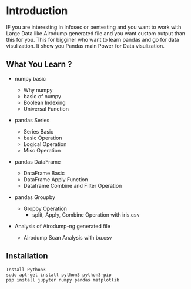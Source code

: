 
# Introduction

IF you are interesting in Infosec or pentesting and you want to work with Large Data like Airodump generated file and you want custom output than this for you. This for bigginer who want to learn pandas and go for data visulization. It show you Pandas main Power for Data visulization.  

## What You Learn ?
- numpy basic
    - Why numpy
    - basic of numpy
    - Boolean Indexing
    - Universal Function
- pandas Series
    - Series Basic
    - basic Operation
    - Logical Operation
    - Misc Operation
    
- pandas DataFrame
    - DataFrame Basic
    - DataFrame Apply Function
    - Dataframe Combine and Filter Operation
- pandas Groupby
    - Gropby Operation
        - split, Apply, Combine Operation with iris.csv
- Analysis of Airodump-ng generated file
    - Airodump Scan Analysis with bu.csv

## Installation

```
Install Python3
sudo apt-get install python3 python3-pip
pip install jupyter numpy pandas matplotlib 
